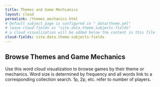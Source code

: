 ```yaml
---
title: Themes and Game Mechianics
layout: cloud
permalink: /themes_mechanics.html
# Default subject page is configured in "_data/theme.yml"
# leave cloud-fields as "site.data.theme.subjects-fields"
# a cloud visualization will be added below the content in this file
cloud-fields: site.data.theme.subjects-fields
---
```


## Browse Themes and Game Mechanics

Use this word cloud visualization to browse games by their theme or mechanics.
Word size is determined by frequency and all words link to a corresponding collection search.
1p, 2p, etc. refer to number of players.
